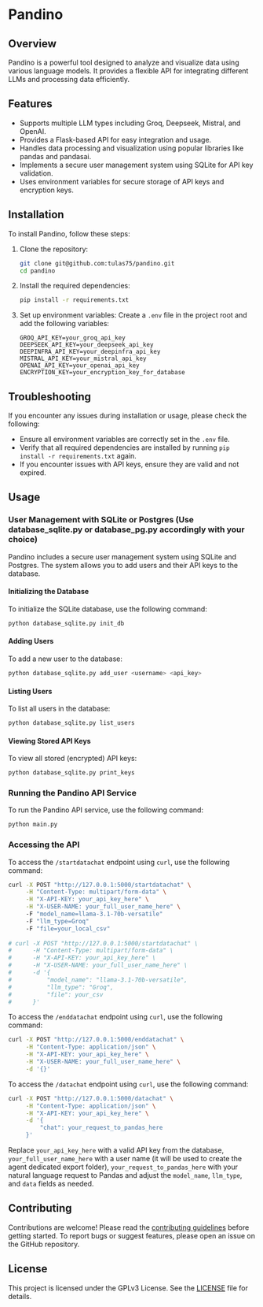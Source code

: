 # Pandino

## Overview
Pandino is a powerful tool designed to analyze and visualize data using various language models. It provides a flexible API for integrating different LLMs and processing data efficiently.

## Features
- Supports multiple LLM types including Groq, Deepseek, Mistral, and OpenAI.
- Provides a Flask-based API for easy integration and usage.
- Handles data processing and visualization using popular libraries like pandas and pandasai.
- Implements a secure user management system using SQLite for API key validation.
- Uses environment variables for secure storage of API keys and encryption keys.

## Installation
To install Pandino, follow these steps:

1. Clone the repository:
   ```bash
   git clone git@github.com:tulas75/pandino.git
   cd pandino
   ```

2. Install the required dependencies:
   ```bash
   pip install -r requirements.txt
   ```

3. Set up environment variables:
   Create a `.env` file in the project root and add the following variables:
   ```
   GROQ_API_KEY=your_groq_api_key
   DEEPSEEK_API_KEY=your_deepseek_api_key
   DEEPINFRA_API_KEY=your_deepinfra_api_key
   MISTRAL_API_KEY=your_mistral_api_key
   OPENAI_API_KEY=your_openai_api_key
   ENCRYPTION_KEY=your_encryption_key_for_database
   ```

## Troubleshooting
If you encounter any issues during installation or usage, please check the following:

- Ensure all environment variables are correctly set in the `.env` file.
- Verify that all required dependencies are installed by running `pip install -r requirements.txt` again.
- If you encounter issues with API keys, ensure they are valid and not expired.

## Usage

### User Management with SQLite or Postgres (Use database\_sqlite.py or database\_pg.py accordingly with your choice)
Pandino includes a secure user management system using SQLite and Postgres. The system allows you to add users and their API keys to the database.

#### Initializing the Database
To initialize the SQLite database, use the following command:
```bash
python database_sqlite.py init_db
```

#### Adding Users
To add a new user to the database:
```bash
python database_sqlite.py add_user <username> <api_key>
```

#### Listing Users
To list all users in the database:
```bash
python database_sqlite.py list_users
```

#### Viewing Stored API Keys
To view all stored (encrypted) API keys:
```bash
python database_sqlite.py print_keys
```

### Running the Pandino API Service
To run the Pandino API service, use the following command:
```bash
python main.py
```

### Accessing the API
To access the `/startdatachat` endpoint using `curl`, use the following command:
```bash
curl -X POST "http://127.0.0.1:5000/startdatachat" \
     -H "Content-Type: multipart/form-data" \
     -H "X-API-KEY: your_api_key_here" \
     -H "X-USER-NAME: your_full_user_name_here" \  
     -F "model_name=llama-3.1-70b-versatile"
     -F "llm_type=Groq"
     -F "file=your_local_csv"
     
# curl -X POST "http://127.0.0.1:5000/startdatachat" \
#      -H "Content-Type: multipart/form-data" \
#      -H "X-API-KEY: your_api_key_here" \
#      -H "X-USER-NAME: your_full_user_name_here" \
#      -d '{
#          "model_name": "llama-3.1-70b-versatile",
#          "llm_type": "Groq",
#          "file": your_csv
#      }'
```

To access the `/enddatachat` endpoint using `curl`, use the following command:
```bash
curl -X POST "http://127.0.0.1:5000/enddatachat" \
     -H "Content-Type: application/json" \
     -H "X-API-KEY: your_api_key_here" \
     -H "X-USER-NAME: your_full_user_name_here" \
     -d '{}'
```

To access the `/datachat` endpoint using `curl`, use the following command:
```bash
curl -X POST "http://127.0.0.1:5000/datachat" \
     -H "Content-Type: application/json" \
     -H "X-API-KEY: your_api_key_here" \
     -d '{
         "chat": your_request_to_pandas_here
     }'
```

Replace `your_api_key_here` with a valid API key from the database, `your_full_user_name_here` with a user name (it will be used to create the agent dedicated export folder), `your_request_to_pandas_here` with your natural language request to Pandas and adjust the `model_name`, `llm_type`, and `data` fields as needed.

## Contributing
Contributions are welcome! Please read the [contributing guidelines](CONTRIBUTING.md) before getting started. To report bugs or suggest features, please open an issue on the GitHub repository.

## License
This project is licensed under the GPLv3 License. See the [LICENSE](LICENSE) file for details.
